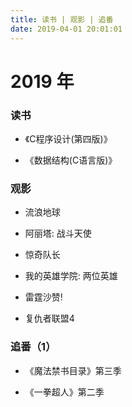 ```yaml
---
title: 读书 | 观影 | 追番
date: 2019-04-01 20:01:01
---
```


#	2019 年

### 读书

- 《C程序设计(第四版)》

- 《数据结构(C语言版)》

### 观影

- 流浪地球

- 阿丽塔: 战斗天使

- 惊奇队长

- 我的英雄学院: 两位英雄

- 雷霆沙赞!

- 复仇者联盟4

### 追番（1）

- 《魔法禁书目录》第三季

- 《一拳超人》第二季